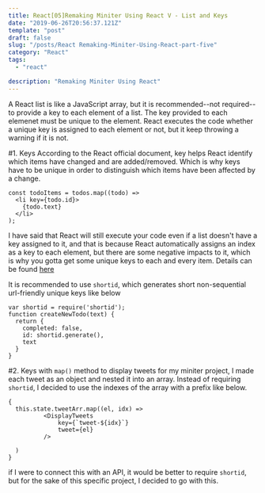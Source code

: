 ```yaml
---
title: React[05]Remaking Miniter Using React V - List and Keys
date: "2019-06-26T20:56:37.121Z"
template: "post"
draft: false
slug: "/posts/React Remaking-Miniter-Using-React-part-five"
category: "React"
tags:
  - "react"

description: "Remaking Miniter Using React"
---
```


A React list is like a JavaScript array, but it is recommended--not required--to provide a key to each element of a list. The key provided to each elemenet must be unique to the element. React executes the code whether a unique key is assigned to each element or not, but it keep throwing a warning if it is not.

#1. Keys
According to the React official document, key helps React identify which items have changed and are added/removed. Which is why keys have to be unique in order to distinguish which items have been affected by a change.

```
const todoItems = todos.map((todo) =>
  <li key={todo.id}>
    {todo.text}
  </li>
);
```

I have said that React will still execute your code even if a list doesn't have a key assigned to it, and that is because React automatically assigns an index as a key to each element, but there are some negative impacts to it, which is why you gotta get some unique keys to each and every item. Details can be found [here](https://medium.com/@robinpokorny/index-as-a-key-is-an-anti-pattern-e0349aece318)

It is recommended to use `shortid`, which generates short non-sequential url-friendly unique keys like below

```
var shortid = require('shortid');
function createNewTodo(text) {
  return {
    completed: false,
    id: shortid.generate(),
    text
  }
}
```

#2. Keys with `map()` method
to display tweets for my miniter project, I made each tweet as an object and nested it into an array. Instead of requiring `shortid`, I decided to use the indexes of the array with a prefix like below.

```
{
  this.state.tweetArr.map((el, idx) =>
          <DisplayTweets
              key={`tweet-${idx}`}
              tweet={el}
          />

  )
}
```

if I were to connect this with an API, it would be better to require `shortid`, but for the sake of this specific project, I decided to go with this.

